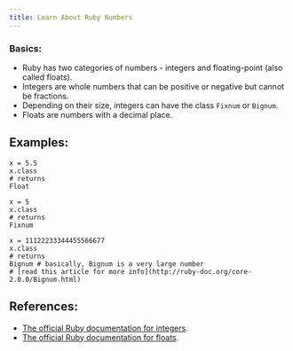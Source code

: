 ```yaml
---
title: Learn About Ruby Numbers
---
```

### Basics:

*   Ruby has two categories of numbers - integers and floating-point (also called floats).
*   Integers are whole numbers that can be positive or negative but cannot be fractions.
*   Depending on their size, integers can have the class `Fixnum` or `Bignum`.
*   Floats are numbers with a decimal place.

## Examples:

    x = 5.5
    x.class
    # returns
    Float

    x = 5
    x.class
    # returns
    Fixnum

    x = 11122233344455566677
    x.class
    # returns
    Bignum # basically, Bignum is a very large number
    # [read this article for more info](http://ruby-doc.org/core-2.0.0/Bignum.html)

## References:

*   [The official Ruby documentation for integers](http://ruby-doc.org/core-2.2.0/Integer.html).
*   [The official Ruby documentation for floats](http://ruby-doc.org/core-2.2.0/Float.html).